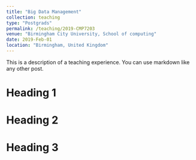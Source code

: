 ```yaml
---
title: "Big Data Management"
collection: teaching
type: "Postgrads"
permalink: /teaching/2019-CMP7203
venue: "Birmingham City University, School of computing"
date: 2019-Feb-01
location: "Birmingham, United Kingdom"
---
```


This is a description of a teaching experience. You can use markdown like any other post.

Heading 1
======

Heading 2
======

Heading 3
======
